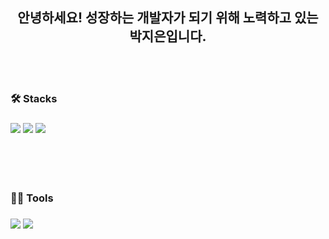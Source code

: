 ## <center> 안녕하세요! 성장하는 개발자가 되기 위해 노력하고 있는 박지은입니다. </center>

<br />
<br />

### 🛠️ Stacks
### <img src="https://img.shields.io/badge/Java-007396?style=for-the-badge&logo=java&logoColor=white"> <img src="https://img.shields.io/badge/spring-6DB33F?style=for-the-badge&logo=spring&logoColor=white"> <img src="https://img.shields.io/badge/mysql-4479A1?style=for-the-badge&logo=mysql&logoColor=white">

<br />
<br />
<br />

### 💪🏼 Tools
### <img src="https://img.shields.io/badge/IntelliJ IDEA-000000?style=flat-square&logo=intellijidea&logoColor=white"/> <img src="https://img.shields.io/badge/Eclipse IDE-2C2255?style=flat-square&logo=eclipseide&logoColor=white"/>

<br />
<br />
<br />
